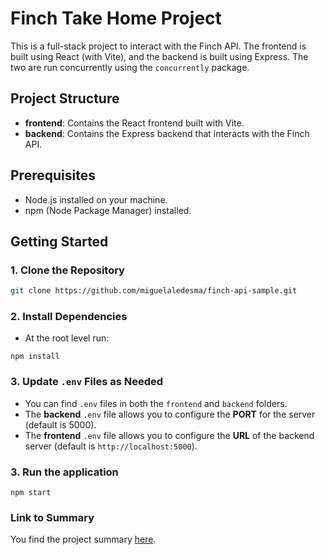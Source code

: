 # Finch Take Home Project

This is a full-stack project to interact with the Finch API. The frontend is built using React (with Vite), and the backend is built using Express. The two are run concurrently using the `concurrently` package.

## Project Structure

- **frontend**: Contains the React frontend built with Vite.
- **backend**: Contains the Express backend that interacts with the Finch API.

## Prerequisites

- Node.js installed on your machine.
- npm (Node Package Manager) installed.

## Getting Started

### 1. Clone the Repository

```bash
git clone https://github.com/miguelaledesma/finch-api-sample.git
```

### 2. Install Dependencies

- At the root level run:

`npm install`

### 3. Update `.env` Files as Needed

- You can find `.env` files in both the `frontend` and `backend` folders.
- The **backend** `.env` file allows you to configure the **PORT** for the server (default is 5000).
- The **frontend** `.env` file allows you to configure the **URL** of the backend server (default is `http://localhost:5000`).

### 3. Run the application

`npm start`

### Link to Summary

You find the project summary [here](https://docs.google.com/document/d/1NsRuOaYwkd83s16f4beWLn78tdPxqyn17Stkt-Go5lA/edit?usp=sharing).
